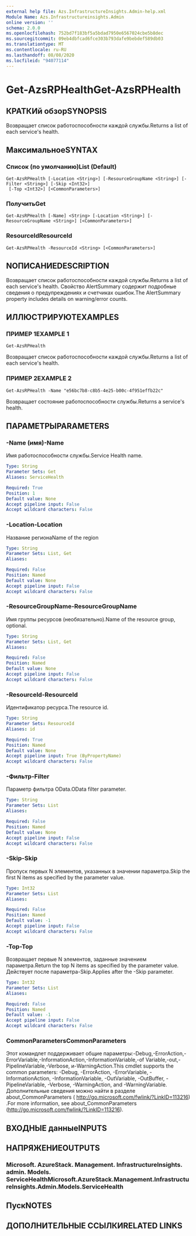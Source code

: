 ```yaml
---
external help file: Azs.InfrastructureInsights.Admin-help.xml
Module Name: Azs.Infrastructureinsights.Admin
online version: ''
schema: 2.0.0
ms.openlocfilehash: 752bd7f183bf5a5bdad7950e6567024cbe5b8dec
ms.sourcegitcommit: 09eb4dbfcad6fce303b793dafe9bebdef589db03
ms.translationtype: MT
ms.contentlocale: ru-RU
ms.lasthandoff: 08/08/2020
ms.locfileid: "94077114"
---
```

# <span data-ttu-id="dba94-101">Get-AzsRPHealth</span><span class="sxs-lookup"><span data-stu-id="dba94-101">Get-AzsRPHealth</span></span>

## <span data-ttu-id="dba94-102">КРАТКИй обзор</span><span class="sxs-lookup"><span data-stu-id="dba94-102">SYNOPSIS</span></span>
<span data-ttu-id="dba94-103">Возвращает список работоспособности каждой службы.</span><span class="sxs-lookup"><span data-stu-id="dba94-103">Returns a list of each service's health.</span></span>

## <span data-ttu-id="dba94-104">Максимальное</span><span class="sxs-lookup"><span data-stu-id="dba94-104">SYNTAX</span></span>

### <span data-ttu-id="dba94-105">Список (по умолчанию)</span><span class="sxs-lookup"><span data-stu-id="dba94-105">List (Default)</span></span>
```
Get-AzsRPHealth [-Location <String>] [-ResourceGroupName <String>] [-Filter <String>] [-Skip <Int32>]
 [-Top <Int32>] [<CommonParameters>]
```

### <span data-ttu-id="dba94-106">Получить</span><span class="sxs-lookup"><span data-stu-id="dba94-106">Get</span></span>
```
Get-AzsRPHealth [-Name] <String> [-Location <String>] [-ResourceGroupName <String>] [<CommonParameters>]
```

### <span data-ttu-id="dba94-107">ResourceId</span><span class="sxs-lookup"><span data-stu-id="dba94-107">ResourceId</span></span>
```
Get-AzsRPHealth -ResourceId <String> [<CommonParameters>]
```

## <span data-ttu-id="dba94-108">NОПИСАНИЕ</span><span class="sxs-lookup"><span data-stu-id="dba94-108">DESCRIPTION</span></span>
<span data-ttu-id="dba94-109">Возвращает список работоспособности каждой службы.</span><span class="sxs-lookup"><span data-stu-id="dba94-109">Returns a list of each service's health.</span></span> <span data-ttu-id="dba94-110">Свойство AlertSummary содержит подробные сведения о предупреждениях и счетчиках ошибок.</span><span class="sxs-lookup"><span data-stu-id="dba94-110">The AlertSummary property includes details on warning/error counts.</span></span>

## <span data-ttu-id="dba94-111">ИЛЛЮСТРИРУЮТ</span><span class="sxs-lookup"><span data-stu-id="dba94-111">EXAMPLES</span></span>

### <span data-ttu-id="dba94-112">ПРИМЕР 1</span><span class="sxs-lookup"><span data-stu-id="dba94-112">EXAMPLE 1</span></span>
```
Get-AzsRPHealth
```

<span data-ttu-id="dba94-113">Возвращает список работоспособности каждой службы.</span><span class="sxs-lookup"><span data-stu-id="dba94-113">Returns a list of each service's health.</span></span>

### <span data-ttu-id="dba94-114">ПРИМЕР 2</span><span class="sxs-lookup"><span data-stu-id="dba94-114">EXAMPLE 2</span></span>
```
Get-AzsRPHealth -Name "e56bc7b8-c8b5-4e25-b00c-4f951effb22c"
```

<span data-ttu-id="dba94-115">Возвращает состояние работоспособности службы.</span><span class="sxs-lookup"><span data-stu-id="dba94-115">Returns a service's health.</span></span>

## <span data-ttu-id="dba94-116">ПАРАМЕТРЫ</span><span class="sxs-lookup"><span data-stu-id="dba94-116">PARAMETERS</span></span>

### <span data-ttu-id="dba94-117">-Name (имя)</span><span class="sxs-lookup"><span data-stu-id="dba94-117">-Name</span></span>
<span data-ttu-id="dba94-118">Имя работоспособности службы.</span><span class="sxs-lookup"><span data-stu-id="dba94-118">Service Health name.</span></span>

```yaml
Type: String
Parameter Sets: Get
Aliases: ServiceHealth

Required: True
Position: 1
Default value: None
Accept pipeline input: False
Accept wildcard characters: False
```

### <span data-ttu-id="dba94-119">-Location</span><span class="sxs-lookup"><span data-stu-id="dba94-119">-Location</span></span>
<span data-ttu-id="dba94-120">Название региона</span><span class="sxs-lookup"><span data-stu-id="dba94-120">Name of the region</span></span>

```yaml
Type: String
Parameter Sets: List, Get
Aliases:

Required: False
Position: Named
Default value: None
Accept pipeline input: False
Accept wildcard characters: False
```

### <span data-ttu-id="dba94-121">-ResourceGroupName</span><span class="sxs-lookup"><span data-stu-id="dba94-121">-ResourceGroupName</span></span>
<span data-ttu-id="dba94-122">Имя группы ресурсов (необязательно).</span><span class="sxs-lookup"><span data-stu-id="dba94-122">Name of the resource group, optional.</span></span>

```yaml
Type: String
Parameter Sets: List, Get
Aliases:

Required: False
Position: Named
Default value: None
Accept pipeline input: False
Accept wildcard characters: False
```

### <span data-ttu-id="dba94-123">-ResourceId</span><span class="sxs-lookup"><span data-stu-id="dba94-123">-ResourceId</span></span>
<span data-ttu-id="dba94-124">Идентификатор ресурса.</span><span class="sxs-lookup"><span data-stu-id="dba94-124">The resource id.</span></span>

```yaml
Type: String
Parameter Sets: ResourceId
Aliases: id

Required: True
Position: Named
Default value: None
Accept pipeline input: True (ByPropertyName)
Accept wildcard characters: False
```

### <span data-ttu-id="dba94-125">-Фильтр</span><span class="sxs-lookup"><span data-stu-id="dba94-125">-Filter</span></span>
<span data-ttu-id="dba94-126">Параметр фильтра OData.</span><span class="sxs-lookup"><span data-stu-id="dba94-126">OData filter parameter.</span></span>

```yaml
Type: String
Parameter Sets: List
Aliases:

Required: False
Position: Named
Default value: None
Accept pipeline input: False
Accept wildcard characters: False
```

### <span data-ttu-id="dba94-127">-Skip</span><span class="sxs-lookup"><span data-stu-id="dba94-127">-Skip</span></span>
<span data-ttu-id="dba94-128">Пропуск первых N элементов, указанных в значении параметра.</span><span class="sxs-lookup"><span data-stu-id="dba94-128">Skip the first N items as specified by the parameter value.</span></span>

```yaml
Type: Int32
Parameter Sets: List
Aliases:

Required: False
Position: Named
Default value: -1
Accept pipeline input: False
Accept wildcard characters: False
```

### <span data-ttu-id="dba94-129">-Top</span><span class="sxs-lookup"><span data-stu-id="dba94-129">-Top</span></span>
<span data-ttu-id="dba94-130">Возвращает первые N элементов, заданные значением параметра.</span><span class="sxs-lookup"><span data-stu-id="dba94-130">Return the top N items as specified by the parameter value.</span></span>
<span data-ttu-id="dba94-131">Действует после параметра-Skip.</span><span class="sxs-lookup"><span data-stu-id="dba94-131">Applies after the -Skip parameter.</span></span>

```yaml
Type: Int32
Parameter Sets: List
Aliases:

Required: False
Position: Named
Default value: -1
Accept pipeline input: False
Accept wildcard characters: False
```

### <span data-ttu-id="dba94-132">CommonParameters</span><span class="sxs-lookup"><span data-stu-id="dba94-132">CommonParameters</span></span>
<span data-ttu-id="dba94-133">Этот командлет поддерживает общие параметры:-Debug,-ErrorAction,-ErrorVariable,-InformationAction,-InformationVariable,-of Variable,-out,-PipelineVariable,-Verbose, и-WarningAction.</span><span class="sxs-lookup"><span data-stu-id="dba94-133">This cmdlet supports the common parameters: -Debug, -ErrorAction, -ErrorVariable, -InformationAction, -InformationVariable, -OutVariable, -OutBuffer, -PipelineVariable, -Verbose, -WarningAction, and -WarningVariable.</span></span> <span data-ttu-id="dba94-134">Дополнительные сведения можно найти в разделе about_CommonParameters ( http://go.microsoft.com/fwlink/?LinkID=113216) .</span><span class="sxs-lookup"><span data-stu-id="dba94-134">For more information, see about_CommonParameters (http://go.microsoft.com/fwlink/?LinkID=113216).</span></span>

## <span data-ttu-id="dba94-135">ВХОДНЫЕ данные</span><span class="sxs-lookup"><span data-stu-id="dba94-135">INPUTS</span></span>

## <span data-ttu-id="dba94-136">НАПРЯЖЕНИЕ</span><span class="sxs-lookup"><span data-stu-id="dba94-136">OUTPUTS</span></span>

### <span data-ttu-id="dba94-137">Microsoft. AzureStack. Management. InfrastructureInsights. admin. Models. ServiceHealth</span><span class="sxs-lookup"><span data-stu-id="dba94-137">Microsoft.AzureStack.Management.InfrastructureInsights.Admin.Models.ServiceHealth</span></span>

## <span data-ttu-id="dba94-138">Пуск</span><span class="sxs-lookup"><span data-stu-id="dba94-138">NOTES</span></span>

## <span data-ttu-id="dba94-139">ДОПОЛНИТЕЛЬНЫЕ ССЫЛКИ</span><span class="sxs-lookup"><span data-stu-id="dba94-139">RELATED LINKS</span></span>
